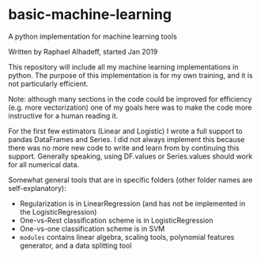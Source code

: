 # basic-machine-learning
A python implementation for machine learning tools

Written by Raphael Alhadeff, started Jan 2019

This repository will include all my machine learning implementations in python. The purpose of this implementation is for my own training, and it is not particularly efficient.

Note: although many sections in the code could be improved for efficiency (e.g. more vectorization) one of my goals here was to make the code more instructive for a human reading it.

For the first few estimators (Linear and Logistic) I wrote a full support to pandas DataFrames and Series. I did not always implement this because there was no more new code to write and learn from by continuing this support. Generally speaking, using DF.values or Series.values should work for all numerical data.


Somewhat general tools that are in specific folders (other folder names are self-explanatory):
 * Regularization is in LinearRegression (and has not be implemented in the LogisticRegression)
 * One-vs-Rest classification scheme is in LogisticRegression
 * One-vs-one classification scheme is in SVM
 * `modules` contains linear algebra, scaling tools, polynomial features generator, and a data splitting tool
